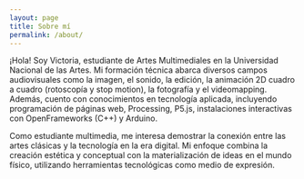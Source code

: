 ```yaml
---
layout: page
title: Sobre mí
permalink: /about/
---
```

¡Hola! Soy Victoria, estudiante de Artes Multimediales en la Universidad Nacional de las Artes. Mi formación técnica abarca diversos campos audiovisuales como la imagen, el sonido, la edición, la animación 2D cuadro a cuadro (rotoscopía y stop motion), la fotografía y el videomapping. Además, cuento con conocimientos en tecnología aplicada, incluyendo programación de páginas web, Processing, P5.js, instalaciones interactivas con OpenFrameworks (C++) y Arduino.

Como estudiante multimedia, me interesa demostrar la conexión entre las artes clásicas y la tecnología en la era digital. Mi enfoque combina la creación estética y conceptual con la materialización de ideas en el mundo físico, utilizando herramientas tecnológicas como medio de expresión.
